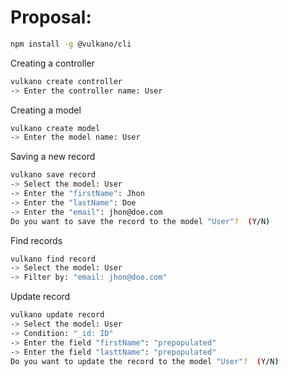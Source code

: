 # Proposal:

```sh
npm install -g @vulkano/cli
```

Creating a controller

```sh
vulkano create controller
-> Enter the controller name: User
```

Creating a model

```sh
vulkano create model
-> Enter the model name: User
```

Saving a new record

```sh
vulkano save record
-> Select the model: User
-> Enter the "firstName": Jhon
-> Enter the "lastName": Doe
-> Enter the "email": jhon@doe.com
Do you want to save the record to the model "User"?  (Y/N)
```

Find records

```sh
vulkano find record
-> Select the model: User
-> Filter by: "email: jhon@doe.com"
```

Update record

```sh
vulkano update record
-> Select the model: User
-> Condition: "_id: ID"
-> Enter the field "firstName": "prepopulated"
-> Enter the field "lasttName": "prepopulated"
Do you want to update the record to the model "User"?  (Y/N)
```
